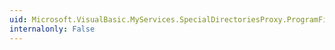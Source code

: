```yaml
---
uid: Microsoft.VisualBasic.MyServices.SpecialDirectoriesProxy.ProgramFiles
internalonly: False
---
```

